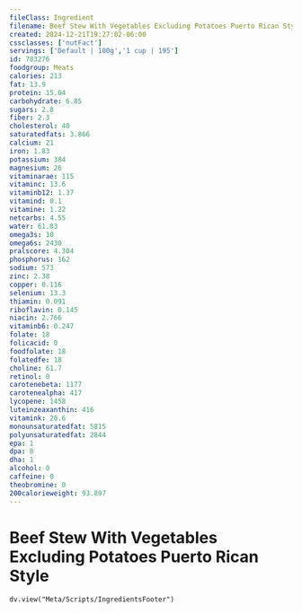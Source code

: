```yaml
---
fileClass: Ingredient
filename: Beef Stew With Vegetables Excluding Potatoes Puerto Rican Style
created: 2024-12-21T19:27:02-06:00
cssclasses: ['nutFact']
servings: ['Default | 100g','1 cup | 195']
id: 783276
foodgroup: Meats
calories: 213
fat: 13.9
protein: 15.04
carbohydrate: 6.85
sugars: 2.8
fiber: 2.3
cholesterol: 40
saturatedfats: 3.866
calcium: 21
iron: 1.83
potassium: 384
magnesium: 26
vitaminarae: 115
vitaminc: 13.6
vitaminb12: 1.37
vitamind: 0.1
vitamine: 1.22
netcarbs: 4.55
water: 61.03
omega3s: 10
omega6s: 2430
pralscore: 4.304
phosphorus: 162
sodium: 573
zinc: 2.38
copper: 0.116
selenium: 13.3
thiamin: 0.091
riboflavin: 0.145
niacin: 2.766
vitaminb6: 0.247
folate: 18
folicacid: 0
foodfolate: 18
folatedfe: 18
choline: 61.7
retinol: 0
carotenebeta: 1177
carotenealpha: 417
lycopene: 1458
luteinzeaxanthin: 416
vitamink: 20.6
monounsaturatedfat: 5815
polyunsaturatedfat: 2844
epa: 1
dpa: 8
dha: 1
alcohol: 0
caffeine: 0
theobromine: 0
200calorieweight: 93.897
---
```


# Beef Stew With Vegetables Excluding Potatoes Puerto Rican Style

```dataviewjs
dv.view("Meta/Scripts/IngredientsFooter")
```